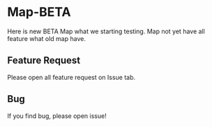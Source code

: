 # Map-BETA

Here is new BETA Map what we starting testing. Map not yet have all feature what old map have. 

## Feature Request

Please open all feature request on Issue tab. 

## Bug 

If you find bug, please open issue!
